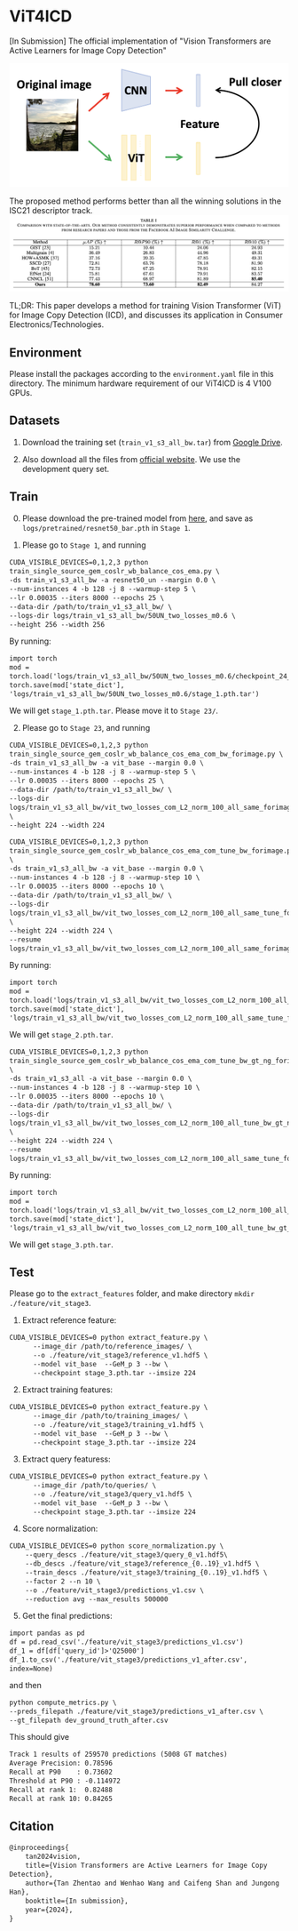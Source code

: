# ViT4ICD
[In Submission] The official implementation of "Vision Transformers are Active Learners for Image Copy Detection"

![image](https://github.com/WangWenhao0716/ViT4ICD/blob/main/demo.png)

The proposed method performs better than all the winning solutions in the ISC21 descriptor track.
![image](https://github.com/WangWenhao0716/ViT4ICD/blob/main/compare.png)

TL;DR: This paper develops a method for training Vision Transformer (ViT) for Image Copy Detection (ICD), and discusses its application in Consumer Electronics/Technologies.

## Environment

Please install the packages according to the ``environment.yaml`` file in this directory. The minimum hardware requirement of our ViT4ICD is 4 V100 GPUs.

## Datasets
1. Download the training set (``train_v1_s3_all_bw.tar``) from [Google Drive](https://drive.google.com/file/d/1ztrvXFea8jHMRtNvpo22zdJ8sQB8iDGT/view?usp=sharing).

2. Also download all the files from [official website](https://sites.google.com/view/isc2021/dataset?authuser=0). We use the development query set.


## Train

0. Please download the pre-trained model from [here](https://dl.fbaipublicfiles.com/barlowtwins/ep1000_bs2048_lrw0.2_lrb0.0048_lambd0.0051/resnet50.pth), and save as ``logs/pretrained/resnet50_bar.pth`` in ``Stage 1``.

1. Please go to ``Stage 1``, and running
```
CUDA_VISIBLE_DEVICES=0,1,2,3 python train_single_source_gem_coslr_wb_balance_cos_ema.py \
-ds train_v1_s3_all_bw -a resnet50_un --margin 0.0 \
--num-instances 4 -b 128 -j 8 --warmup-step 5 \
--lr 0.00035 --iters 8000 --epochs 25 \
--data-dir /path/to/train_v1_s3_all_bw/ \
--logs-dir logs/train_v1_s3_all_bw/50UN_two_losses_m0.6 \
--height 256 --width 256
```

By running:
```
import torch
mod = torch.load('logs/train_v1_s3_all_bw/50UN_two_losses_m0.6/checkpoint_24_ema.pth.tar',map_location='cpu')
torch.save(mod['state_dict'], 'logs/train_v1_s3_all_bw/50UN_two_losses_m0.6/stage_1.pth.tar')
```
We will get ```stage_1.pth.tar```. Please move it to ``Stage 23/``.

2. Please go to ``Stage 23``, and running
```
CUDA_VISIBLE_DEVICES=0,1,2,3 python train_single_source_gem_coslr_wb_balance_cos_ema_com_bw_forimage.py \
-ds train_v1_s3_all_bw -a vit_base --margin 0.0 \
--num-instances 4 -b 128 -j 8 --warmup-step 5 \
--lr 0.00035 --iters 8000 --epochs 25 \
--data-dir /path/to/train_v1_s3_all_bw/ \
--logs-dir logs/train_v1_s3_all_bw/vit_two_losses_com_L2_norm_100_all_same_forimage \
--height 224 --width 224
```
```
CUDA_VISIBLE_DEVICES=0,1,2,3 python train_single_source_gem_coslr_wb_balance_cos_ema_com_tune_bw_forimage.py \
-ds train_v1_s3_all_bw -a vit_base --margin 0.0 \
--num-instances 4 -b 128 -j 8 --warmup-step 10 \
--lr 0.00035 --iters 8000 --epochs 10 \
--data-dir /path/to/train_v1_s3_all_bw/ \
--logs-dir logs/train_v1_s3_all_bw/vit_two_losses_com_L2_norm_100_all_same_tune_forimage \
--height 224 --width 224 \
--resume logs/train_v1_s3_all_bw/vit_two_losses_com_L2_norm_100_all_same_forimage/checkpoint_24_ema.pth.tar
```

By running:
```
import torch
mod = torch.load('logs/train_v1_s3_all_bw/vit_two_losses_com_L2_norm_100_all_same_tune_forimage/checkpoint_9_ema.pth.tar',map_location='cpu')
torch.save(mod['state_dict'], 'logs/train_v1_s3_all_bw/vit_two_losses_com_L2_norm_100_all_same_tune_forimage/stage_2.pth.tar')
```
We will get ```stage_2.pth.tar```.

```
CUDA_VISIBLE_DEVICES=0,1,2,3 python train_single_source_gem_coslr_wb_balance_cos_ema_com_tune_bw_gt_ng_forimage.py \
-ds train_v1_s3_all -a vit_base --margin 0.0 \
--num-instances 4 -b 128 -j 8 --warmup-step 10 \
--lr 0.00035 --iters 8000 --epochs 10 \
--data-dir /path/to/train_v1_s3_all_bw/ \
--logs-dir logs/train_v1_s3_all_bw/vit_two_losses_com_L2_norm_100_all_tune_bw_gt_ng_1_forimage \
--height 224 --width 224 \
--resume logs/train_v1_s3_all_bw/vit_two_losses_com_L2_norm_100_all_same_tune_forimage/checkpoint_9_ema.pth.tar
```

By running:
```
import torch
mod = torch.load('logs/train_v1_s3_all_bw/vit_two_losses_com_L2_norm_100_all_tune_bw_gt_ng_1_forimage/checkpoint_9_ema.pth.tar',map_location='cpu')
torch.save(mod['state_dict'], 'logs/train_v1_s3_all_bw/vit_two_losses_com_L2_norm_100_all_tune_bw_gt_ng_1_forimage/stage_3.pth.tar')
```
We will get ```stage_3.pth.tar```.

## Test
Please go to the ``extract_features`` folder, and make directory ``mkdir ./feature/vit_stage3``.
1. Extract reference feature:
```
CUDA_VISIBLE_DEVICES=0 python extract_feature.py \
      --image_dir /path/to/reference_images/ \
      --o ./feature/vit_stage3/reference_v1.hdf5 \
      --model vit_base  --GeM_p 3 --bw \
      --checkpoint stage_3.pth.tar --imsize 224
```
2. Extract training features:
```
CUDA_VISIBLE_DEVICES=0 python extract_feature.py \
      --image_dir /path/to/training_images/ \
      --o ./feature/vit_stage3/training_v1.hdf5 \
      --model vit_base  --GeM_p 3 --bw \
      --checkpoint stage_3.pth.tar --imsize 224 
```
3. Extract query featuress:
```
CUDA_VISIBLE_DEVICES=0 python extract_feature.py \
      --image_dir /path/to/queries/ \
      --o ./feature/vit_stage3/query_v1.hdf5 \
      --model vit_base  --GeM_p 3 --bw \
      --checkpoint stage_3.pth.tar --imsize 224
```
4. Score normalization:
```
CUDA_VISIBLE_DEVICES=0 python score_normalization.py \
    --query_descs ./feature/vit_stage3/query_0_v1.hdf5\
    --db_descs ./feature/vit_stage3/reference_{0..19}_v1.hdf5 \
    --train_descs ./feature/vit_stage3/training_{0..19}_v1.hdf5 \
    --factor 2 --n 10 \
    --o ./feature/vit_stage3/predictions_v1.csv \
    --reduction avg --max_results 500000
```
5. Get the final predictions:
```
import pandas as pd
df = pd.read_csv('./feature/vit_stage3/predictions_v1.csv')
df_1 = df[df['query_id']>'Q25000']
df_1.to_csv('./feature/vit_stage3/predictions_v1_after.csv', index=None)
```
and then
```
python compute_metrics.py \
--preds_filepath ./feature/vit_stage3/predictions_v1_after.csv \
--gt_filepath dev_ground_truth_after.csv
```
This should give
```
Track 1 results of 259570 predictions (5008 GT matches)
Average Precision: 0.78596
Recall at P90    : 0.73602
Threshold at P90 : -0.114972
Recall at rank 1:  0.82488
Recall at rank 10: 0.84265
```

## Citation
```
@inproceedings{
    tan2024vision,
    title={Vision Transformers are Active Learners for Image Copy Detection},
    author={Tan Zhentao and Wenhao Wang and Caifeng Shan and Jungong Han},
    booktitle={In submission},
    year={2024},
}
```
